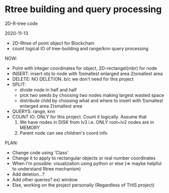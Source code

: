 # Rtree building and query processing
2D-R-tree code
  
2020-11-13
* 2D-Rtree of point object for Blockchain
* count logical IO of tree-building and range/knn query processing

NOW:
* Point with integer coordinates for object, 2D-rectangel(mbr) for node
* INSERT:
  insert obj to node with 1)smallest enlarged area 2)smallest area
* DELETE: 
  NO DELETION. b/c we don't need for this project
* SPLIT:
  * divide node in half and half
  * pick two seeds by choosing two nodes making largest wasted space
  * distribute child by choosing what and where to insert with 1)smallest enlarged area 2)smallest area
* QUERYS:
  range, knn
* COUNT IO:
  ONLY for this project. Count it logically. Assume that
  1) We have nodes in DISK from lv3 i.e. ONLY root~lv2 nodes are in MEMORY
  2) Parent node can see children's coord info
    
PLAN:
* Change code using 'Class'
* Change it to apply to rectangular objects or real number coordinates
* When I'm possible: visualization using python or else
  (=> maybe helpful to understand Rtree mechanism)
* Add deletion...?
* Add other queries? ex) window
* Else, working on the project personally (Regardless of THIS project)
